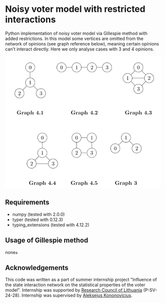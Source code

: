 # Noisy voter model with restricted interactions

Python implementation of noisy voter model via Gillespie method with added restrictions. In this model some vertices are omitted from the network of opinions (see graph reference below), meaning certain opinions can't interact directly. Here we only analyse cases with 3 and 4 opinions.
<div align="center">
  <img alt="graphs used in simulation" src="figs/graph_reference.png"/>
</div>

## Requirements

- numpy (tested with 2.0.0)
- typer (tested with 0.12.3)
- typing_extensions (tested with 4.12.2)

## Usage of Gillespie method
none`a`

## Acknowledgements

This code was written as a part of summer internship project "Influence of the state interaction network on the statistical properties of the voter model". Internship was supported by [Research Council of Lithuania](https://lmt.lrv.lt) (P-SV-24-28). Internship was supervised by [Aleksejus Kononovicius](https://kononovicius.lt).
